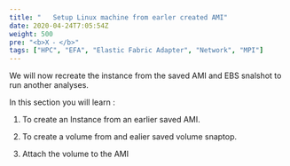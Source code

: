```yaml
---
title: "   Setup Linux machine from earler created AMI"
date: 2020-04-24T7:05:54Z
weight: 500
pre: "<b>X ⁃ </b>"
tags: ["HPC", "EFA", "Elastic Fabric Adapter", "Network", "MPI"]
---
```


We will now recreate the instance from the saved AMI and EBS snalshot to run another analyses.

In this section you will learn :

1.	To create an Instance from an earlier saved AMI.

2.	To create a volume from and ealier saved volume snaptop.

3.	Attach the volume to the AMI

